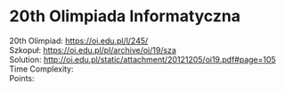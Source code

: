 # 20th Olimpiada Informatyczna
20th Olimpiad: https://oi.edu.pl/l/245/<br />
Szkopuł: https://oi.edu.pl/pl/archive/oi/19/sza <br />
Solution: http://oi.edu.pl/static/attachment/20121205/oi19.pdf#page=105 <br />
Time Complexity: <br />
Points:  <br />